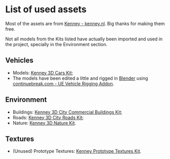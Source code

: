 # List of used assets

Most of the assets are from [Kenney - kenney.nl](https://www.kenney.nl/). Big thanks for making them free.

Not all models from the Kits listed have actually been imported and used in the project, specially in the Environment section.

## Vehicles

* Models: [Kenney 3D Cars Kit](https://www.kenney.nl/assets/car-kit);
* The models have been edited a little and rigged in [Blender](https://www.blender.org/) using [continuebreak.com - UE Vehicle Rigging Addon](https://continuebreak.com/creations/ue4-vehicle-rigging-addon-blender/).

## Environment

* Buildings: [Kenney 3D City Commercial Buildings Kit](https://www.kenney.nl/assets/city-kit-commercial);
* Roads: [Kenney 3D City Roads Kit](https://www.kenney.nl/assets/city-kit-roads);
* Nature: [Kenney 3D Nature Kit](https://www.kenney.nl/assets/nature-kit).

## Textures

* (Unused) Prototype Textures: [Kenney Prototype Textures Kit](https://www.kenney.nl/assets/prototype-textures).
